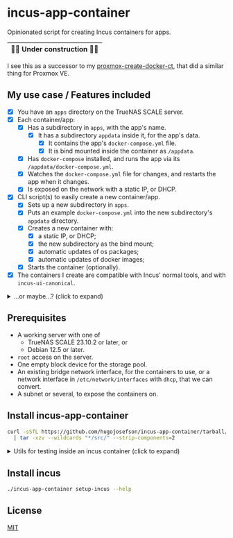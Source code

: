 # incus-app-container

Opinionated script for creating Incus containers for apps.

| 🚧️👷 Under construction 👷🚧️ |
| ---------------------------- |

I see this as a successor to my
[proxmox-create-docker-ct](https://github.com/hugojosefson/proxmox-create-docker-ct),
that did a similar thing for Proxmox VE.

## My use case / Features included

- [x] You have an `apps` directory on the TrueNAS SCALE server.
- [x] Each container/app:
  - [x] Has a subdirectory in `apps`, with the app's name.
    - [x] It has a subdirectory `appdata` inside it, for the app's data.
      - [x] It contains the app's `docker-compose.yml` file.
      - [x] It is bind mounted inside the container as `/appdata`.
  - [x] Has `docker-compose` installed, and runs the app via its
        `/appdata/docker-compose.yml`.
  - [x] Watches the `docker-compose.yml` file for changes, and restarts the app
        when it changes.
  - [x] Is exposed on the network with a static IP, or DHCP.
- [x] CLI script(s) to easily create a new container/app.
  - [x] Sets up a new subdirectory in `apps`.
  - [x] Puts an example `docker-compose.yml` into the new subdirectory's
        `appdata` directory.
  - [x] Creates a new container with:
    - [x] a static IP, or DHCP;
    - [x] the new subdirectory as the bind mount;
    - [x] automatic updates of os packages;
    - [x] automatic updates of docker images;
  - [x] Starts the container (optionally).
- [x] The containers I create are compatible with Incus' normal tools, and with
      `incus-ui-canonical`.

<details>
<summary>...or maybe...? (click to expand)</summary>

- [ ] Put each app's configuration (ip(s), extra bind-mounts, image, etc) in a
      `<appName>/incus-app-container.yml` file in the app's subdirectory.
- [x] The app container has a subdirectory `<appName>/appdata/` mounted as
      `/appdata` inside the container, so it can't reach its own configuration.
- [ ] No scripts to run, just an always running container (or service?) that
      watches the `apps/` directory for changes, and:
  - [ ] creates+starts new incus app containers for each new subdirectory it
        finds with an `incus-app-container.yml` file,
  - [ ] updates existing incus app containers when their
        `incus-app-container.yml` changes,
  - [ ] deletes incus app containers for subdirectories that are deleted,
  - [ ] watches the directories and `incus-app-container.yml` files for changes
  - [ ] when any `incus-app-container.yml` changes, or any directory changes:
    - [ ] writes `incus-app-container.tf` to the apps' root directory
  - [ ] watches the `incus-app-container.tf` file for changes
  - [ ] watches incus for changes with
        `incus monitor --type=lifecycle --type=operation --format=json`
  - [ ] when `incus-app-container.tf` changes, or `incus monitor` reports
        anything:
    - [ ] `tofu apply -auto-approve -compact-warnings -concise`
- [ ] The service keeps track of its own containers via OpenTofu's state, stored
      in `apps/incus-app-container.tfstate`.
- [ ] The service brands its containers with an empty
      [profile](https://linuxcontainers.org/incus/docs/main/profiles/) on them,
      so the user can see clearly which containers are owned by
      `incus-app-container`.
- [x] ~~Each `docker-compose.yml` is by default prepared with a service that
      keeps its docker images up to date. It's a third-party tool, called
      [Watchtower](https://containrrr.dev/watchtower/).~~
- [x] Updates the images automatically, using Podman's built-in image updater.
- [x] Inside each incus app container, there's a service that watches the
      `docker-compose.yml` file for changes, and reloads the app when it
      changes.

</details>

## Prerequisites

- A working server with one of
  - TrueNAS SCALE 23.10.2 or later, or
  - Debian 12.5 or later.
- `root` access on the server.
- One empty block device for the storage pool.
- An existing bridge network interface, for the containers to use, or a network
  interface in `/etc/network/interfaces` with `dhcp`, that we can convert.
- A subnet or several, to expose the containers on.

## Install incus-app-container

```sh
curl -sSfL https://github.com/hugojosefson/incus-app-container/tarball/main \
  | tar -xzv --wildcards "*/src/" --strip-components=2
```

<details>
<summary>Utils for testing inside an incus container (click to expand)</summary>

```sh
# watch running docker containers
watch -n0.2 docker ps
```

```sh
# watch the processes inside the container
watch -n0.2 'ps -ef | grep -v "ps -ef"'
```

```sh
# run the watchdog manually
service docker-compose-watchdog stop
docker-compose-watchdog
```

```sh
# ask the watchdog to stop
killall -HUP docker-compose-watchdog
```

</details>

## Install incus

```sh
./incus-app-container setup-incus --help
```

## License

[MIT](LICENSE)
